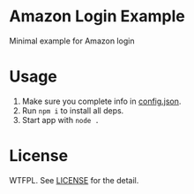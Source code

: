 # Amazon Login Example
Minimal example for Amazon login

# Usage

1. Make sure you complete info in [config.json](config.json).
2. Run `npm i` to install all deps.
2. Start app with `node .`

# License

WTFPL. See [LICENSE](LICENSE) for the detail.
